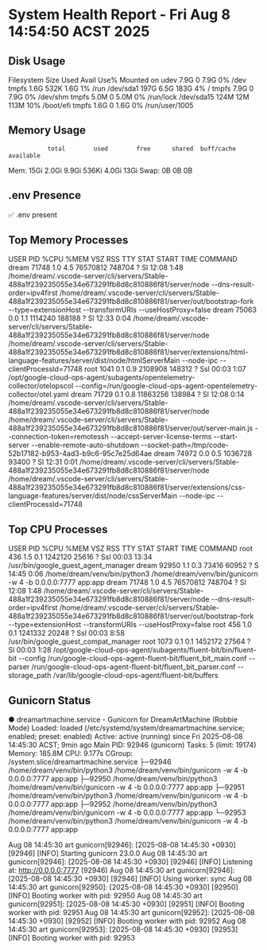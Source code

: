 # System Health Report - Fri Aug  8 14:54:50 ACST 2025

## Disk Usage
Filesystem      Size  Used Avail Use% Mounted on
udev            7.9G     0  7.9G   0% /dev
tmpfs           1.6G  532K  1.6G   1% /run
/dev/sda1       197G  6.5G  183G   4% /
tmpfs           7.9G     0  7.9G   0% /dev/shm
tmpfs           5.0M     0  5.0M   0% /run/lock
/dev/sda15      124M   12M  113M  10% /boot/efi
tmpfs           1.6G     0  1.6G   0% /run/user/1005

## Memory Usage
               total        used        free      shared  buff/cache   available
Mem:            15Gi       2.0Gi       9.9Gi       536Ki       4.0Gi        13Gi
Swap:             0B          0B          0B

## .env Presence
✅ .env present

## Top Memory Processes
USER         PID %CPU %MEM    VSZ   RSS TTY      STAT START   TIME COMMAND
dream      71748  1.0  4.5 76570812 748704 ?     Sl   12:08   1:48 /home/dream/.vscode-server/cli/servers/Stable-488a1f239235055e34e673291fb8d8c810886f81/server/node --dns-result-order=ipv4first /home/dream/.vscode-server/cli/servers/Stable-488a1f239235055e34e673291fb8d8c810886f81/server/out/bootstrap-fork --type=extensionHost --transformURIs --useHostProxy=false
dream      75063  0.0  1.1 1114240 188188 ?      Sl   12:33   0:04 /home/dream/.vscode-server/cli/servers/Stable-488a1f239235055e34e673291fb8d8c810886f81/server/node /home/dream/.vscode-server/cli/servers/Stable-488a1f239235055e34e673291fb8d8c810886f81/server/extensions/html-language-features/server/dist/node/htmlServerMain --node-ipc --clientProcessId=71748
root        1041  0.1  0.9 2108908 148312 ?      Ssl  00:03   1:07 /opt/google-cloud-ops-agent/subagents/opentelemetry-collector/otelopscol --config=/run/google-cloud-ops-agent-opentelemetry-collector/otel.yaml
dream      71729  0.1  0.8 11863256 138984 ?     Sl   12:08   0:14 /home/dream/.vscode-server/cli/servers/Stable-488a1f239235055e34e673291fb8d8c810886f81/server/node /home/dream/.vscode-server/cli/servers/Stable-488a1f239235055e34e673291fb8d8c810886f81/server/out/server-main.js --connection-token=remotessh --accept-server-license-terms --start-server --enable-remote-auto-shutdown --socket-path=/tmp/code-52b17182-b953-4ad3-b9c6-95c7e25d64ae
dream      74972  0.0  0.5 1036728 93400 ?       Sl   12:31   0:01 /home/dream/.vscode-server/cli/servers/Stable-488a1f239235055e34e673291fb8d8c810886f81/server/node /home/dream/.vscode-server/cli/servers/Stable-488a1f239235055e34e673291fb8d8c810886f81/server/extensions/css-language-features/server/dist/node/cssServerMain --node-ipc --clientProcessId=71748

## Top CPU Processes
USER         PID %CPU %MEM    VSZ   RSS TTY      STAT START   TIME COMMAND
root         436  1.5  0.1 1242120 25616 ?       Ssl  00:03  13:34 /usr/bin/google_guest_agent_manager
dream      92950  1.1  0.3  73416 60952 ?        S    14:45   0:06 /home/dream/venv/bin/python3 /home/dream/venv/bin/gunicorn -w 4 -b 0.0.0.0:7777 app:app
dream      71748  1.0  4.5 76570812 748704 ?     Sl   12:08   1:48 /home/dream/.vscode-server/cli/servers/Stable-488a1f239235055e34e673291fb8d8c810886f81/server/node --dns-result-order=ipv4first /home/dream/.vscode-server/cli/servers/Stable-488a1f239235055e34e673291fb8d8c810886f81/server/out/bootstrap-fork --type=extensionHost --transformURIs --useHostProxy=false
root         456  1.0  0.1 1241332 20248 ?       Ssl  00:03   8:58 /usr/bin/google_guest_compat_manager
root        1073  0.1  0.1 1452172 27564 ?       Sl   00:03   1:28 /opt/google-cloud-ops-agent/subagents/fluent-bit/bin/fluent-bit --config /run/google-cloud-ops-agent-fluent-bit/fluent_bit_main.conf --parser /run/google-cloud-ops-agent-fluent-bit/fluent_bit_parser.conf --storage_path /var/lib/google-cloud-ops-agent/fluent-bit/buffers

## Gunicorn Status
● dreamartmachine.service - Gunicorn for DreamArtMachine (Robbie Mode)
     Loaded: loaded (/etc/systemd/system/dreamartmachine.service; enabled; preset: enabled)
     Active: active (running) since Fri 2025-08-08 14:45:30 ACST; 9min ago
   Main PID: 92946 (gunicorn)
      Tasks: 5 (limit: 19174)
     Memory: 185.8M
        CPU: 9.177s
     CGroup: /system.slice/dreamartmachine.service
             ├─92946 /home/dream/venv/bin/python3 /home/dream/venv/bin/gunicorn -w 4 -b 0.0.0.0:7777 app:app
             ├─92950 /home/dream/venv/bin/python3 /home/dream/venv/bin/gunicorn -w 4 -b 0.0.0.0:7777 app:app
             ├─92951 /home/dream/venv/bin/python3 /home/dream/venv/bin/gunicorn -w 4 -b 0.0.0.0:7777 app:app
             ├─92952 /home/dream/venv/bin/python3 /home/dream/venv/bin/gunicorn -w 4 -b 0.0.0.0:7777 app:app
             └─92953 /home/dream/venv/bin/python3 /home/dream/venv/bin/gunicorn -w 4 -b 0.0.0.0:7777 app:app

Aug 08 14:45:30 art gunicorn[92946]: [2025-08-08 14:45:30 +0930] [92946] [INFO] Starting gunicorn 23.0.0
Aug 08 14:45:30 art gunicorn[92946]: [2025-08-08 14:45:30 +0930] [92946] [INFO] Listening at: http://0.0.0.0:7777 (92946)
Aug 08 14:45:30 art gunicorn[92946]: [2025-08-08 14:45:30 +0930] [92946] [INFO] Using worker: sync
Aug 08 14:45:30 art gunicorn[92950]: [2025-08-08 14:45:30 +0930] [92950] [INFO] Booting worker with pid: 92950
Aug 08 14:45:30 art gunicorn[92951]: [2025-08-08 14:45:30 +0930] [92951] [INFO] Booting worker with pid: 92951
Aug 08 14:45:30 art gunicorn[92952]: [2025-08-08 14:45:30 +0930] [92952] [INFO] Booting worker with pid: 92952
Aug 08 14:45:30 art gunicorn[92953]: [2025-08-08 14:45:30 +0930] [92953] [INFO] Booting worker with pid: 92953
